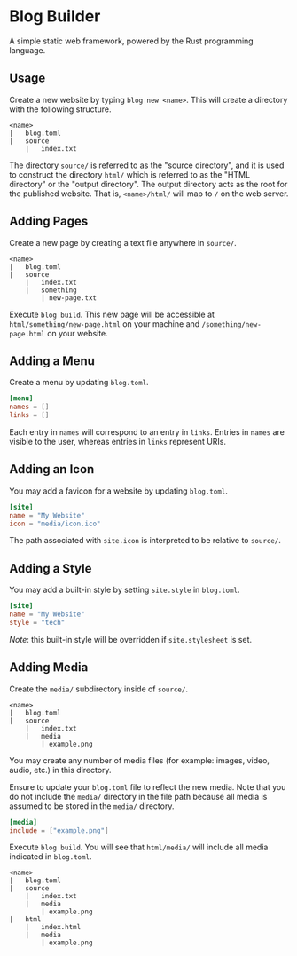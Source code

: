# Blog Builder

A simple static web framework, powered by the Rust programming language.

## Usage

Create a new website by typing `blog new <name>`.  This will create a directory with the following structure.

```
<name>
|   blog.toml
|   source
    |   index.txt
```

The directory `source/` is referred to as the "source directory", and it is used to construct the directory
`html/` which is referred to as the "HTML directory" or the "output directory".  The output directory acts as
the root for the published website.  That is, `<name>/html/` will map to `/` on the web server.

## Adding Pages

Create a new page by creating a text file anywhere in `source/`.

```
<name>
|   blog.toml
|   source
    |   index.txt
    |   something
        | new-page.txt
```

Execute `blog build`.  This new page will be accessible at `html/something/new-page.html` on your machine and `/something/new-page.html` on your website.

## Adding a Menu

Create a menu by updating `blog.toml`.

```toml
[menu]
names = []
links = []
```

Each entry in `names` will correspond to an entry in `links`.  Entries in `names` are visible to the user, whereas entries in `links` represent URIs.

## Adding an Icon

You may add a favicon for a website by updating `blog.toml`.

```toml
[site]
name = "My Website"
icon = "media/icon.ico"
```

The path associated with `site.icon` is interpreted to be relative to `source/`.

## Adding a Style

You may add a built-in style by setting `site.style` in `blog.toml`.

```toml
[site]
name = "My Website"
style = "tech"
```

*Note*: this built-in style will be overridden if `site.stylesheet` is set.

## Adding Media

Create the `media/` subdirectory inside of `source/`.

```
<name>
|   blog.toml
|   source
    |   index.txt
    |   media
        | example.png
```

You may create any number of media files (for example: images, video, audio, etc.) in this directory.

Ensure to update your `blog.toml` file to reflect the new media.  Note that you do not include the `media/`
directory in the file path because all media is assumed to be stored in the `media/` directory.

```toml
[media]
include = ["example.png"]
```

Execute `blog build`.  You will see that `html/media/` will include all media indicated in `blog.toml`.

```
<name>
|   blog.toml
|   source
    |   index.txt
    |   media
        | example.png
|   html
    |   index.html
    |   media
        | example.png
```